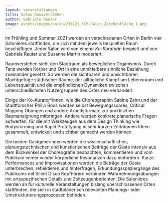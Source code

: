 ```yaml
---
layout: veranstaltungen
title: Salon Raumverstehen
author: Gabriele Reuter
image: assets/images/salon/210121_KIM-Salon_Zeichenfläche_1.png
---
```


Im Frühling und Sommer 2021 werden an verschiedenen Orten in Berlin vier Salonières stattfinden, die sich mit dem jeweils bespielten Raum beschäftigen. Jeder Salon wird von einem*r Ko-Kurator*in bespielt und von Gabriele Reuter und Susanne Martin moderiert. 

Raumverstehen sieht den Stadtraum als beweglichen Organismus. Durch Tanz werden Körper und Ort in eine unmittelbare sinnliche Beziehung zueinander gesetzt. So werden die sichtbaren und unsichtbaren Machtgefüge städtischer Räume, der alltägliche Kampf um Lebensraum  und Lebensqualität und die empfindlichen Dynamiken zwischen unterschiedlichsten Nutzergruppen des  Ortes neu verhandelt.

Einige der Ko-Kurator*innen, wie die Choreographin Sabine Zahn und der  Stadtforscher Philip Boos werden selbst Bewegungsscores, Critical Mapping Übungen und andere Arbeitsformate zur praktischen Raumaneignung mitbringen. Andere werden konkrete planerische Fragen  aufwerfen, für die mit Werkzeugen aus dem Design Thinking wie Bodystorming und Rapid Prototyping in sehr  kurzen Zeiträumen Ideen gesammelt, entwickelt und sichtbar gemacht werden können. 

Die beiden Gastgeberinnen  werden die wissenschaftlichen, planungstechnischen und künstlerischen Beiträge der Gäste  intensiv aus dem Blickwinkel der Choreografie beobachten, kommentieren und vom Publikum  immer wieder körperliche Resonanzen dazu einfordern. Kurze Performances und Improvisationen werden  die Beträge der Gäste unterbrechen, reflektieren und hinterfragen; Erkundungsspaziergänge des Publikums  mit Silent Disco Kopfhörern verbinden Wahrnehmungsübungen mit ortsspezifischen Details und  Zeitzeugenberichten. 
Die Salonières werden an für kulturelle Veranstaltungen bislang unerschlossenen Orten stattfinden, die sich in stadtplanerisch relevanten Planungs- oder Umstrukturierungsprozessen befinden. 
